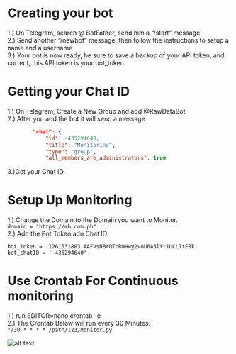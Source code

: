 # Creating your bot

1.) On Telegram, search @ BotFather, send him a “/start” message<br>
2.) Send another “/newbot” message, then follow the instructions to setup a name and a username<br>
3.) Your bot is now ready, be sure to save a backup of your API token, and correct, this API token is your bot_token

# Getting your Chat ID

1.) On Telegram, Create a New Group and add @RawDataBot <br>
2.) After you add the bot it will send a message

```json
        "chat": {
            "id": -435294640,
            "title": "Monitoring",
            "type": "group",
            "all_members_are_administrators": true
```
3.)Get your Chat ID.

# Setup Up Monitoring

1.) Change the Domain to the Domain you want to Monitor.<br>
``` domain = "https://mb.com.ph" ```<br>
2.) Add the Bot Token adn Chat ID <br>
```
bot_token = '1261531883:AAFVsN8rQTcRWHwy2voU6A3lYt1UCL7tF8k'
bot_chatID = '-435294640'
```

# Use Crontab For Continuous monitoring

1.) run EDITOR=nano crontab -e <br>
2.) The Crontab Below will run every 30 Minutes. <br>
``` */30 * * * * /path/123/monitor.py ```

![alt text](https://raw.githubusercontent.com/ctuIhu/check-host-bot/master/screenshot.png)

